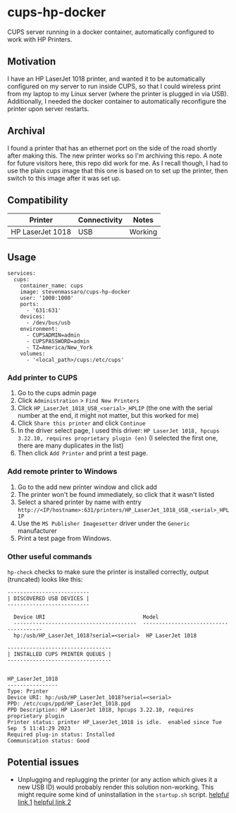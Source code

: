 # cups-hp-docker
CUPS server running in a docker container, automatically configured to work with HP Printers.

## Motivation
I have an HP LaserJet 1018 printer, and wanted it to be automatically configured on my server to run inside CUPS, so that I could wireless print from my laptop to my Linux server (where the printer is plugged in via USB). Additionally, I needed the docker container to automatically reconfigure the printer upon server restarts.

## Archival
I found a printer that has an ethernet port on the side of the road shortly after making this. The new printer works so I'm archiving this repo. A note for future visitors here, this repo did work for me. As I recall though, I had to use the plain cups image that this one is based on to set up the printer, then switch to this image after it was set up.

## Compatibility

| Printer | Connectivity | Notes |
| ----------- | ----------- | ----------- |
| HP LaserJet 1018 | USB | Working |

## Usage

```
services:
  cups:
    container_name: cups
    image: stevenmassaro/cups-hp-docker
    user: '1000:1000'
    ports:
      - '631:631'
    devices:
      - /dev/bus/usb
    environment:
      - CUPSADMIN=admin
      - CUPSPASSWORD=admin
      - TZ=America/New_York
    volumes:
      - '<local_path>/cups:/etc/cups'
```

### Add printer to CUPS

1. Go to the cups admin page
2. Click `Administration` > `Find New Printers`
3. Click `HP_LaserJet_1018_USB_<serial>_HPLIP` (the one with the serial number at the end, it might not matter, but this worked for me)
4. Click `Share this printer` and click `Continue`
5. In the driver select page, I used this driver: `HP LaserJet 1018, hpcups 3.22.10, requires proprietary plugin (en)` (I selected the first one, there are many duplicates in the list)
6. Then click `Add Printer` and print a test page.

### Add remote printer to Windows

1. Go to the add new printer window and click add
2. The printer won't be found immediately, so click that it wasn't listed
3. Select a shared printer by name with entry `http://<IP/hostname>:631/printers/HP_LaserJet_1018_USB_<serial>_HPLIP`
4. Use the `MS Publisher Imagesetter` driver under the `Generic` manufacturer
5. Print a test page from Windows.

### Other useful commands

`hp-check` checks to make sure the printer is installed correctly, output (truncated) looks like this:

```
--------------------------
| DISCOVERED USB DEVICES |
--------------------------

  Device URI                               Model
  ---------------------------------------  --------------------------------------
  hp:/usb/HP_LaserJet_1018?serial=<serial>  HP LaserJet 1018

---------------------------------
| INSTALLED CUPS PRINTER QUEUES |
---------------------------------


HP_LaserJet_1018
----------------
Type: Printer
Device URI: hp:/usb/HP_LaserJet_1018?serial=<serial>
PPD: /etc/cups/ppd/HP_LaserJet_1018.ppd
PPD Description: HP LaserJet 1018, hpcups 3.22.10, requires proprietary plugin
Printer status: printer HP_LaserJet_1018 is idle.  enabled since Tue Sep  5 11:41:29 2023
Required plug-in status: Installed
Communication status: Good
```

## Potential issues
- Unplugging and replugging the printer (or any action which gives it a new USB ID) would probably render this solution non-working. This might require some kind of uninstallation in the `startup.sh` script. [helpful link 1](https://askubuntu.com/questions/1056077/how-to-install-latest-hplip-on-my-ubuntu-to-support-my-hp-printer-and-or-scanner) [helpful link 2](https://developers.hp.com/hp-linux-imaging-and-printing/howtos/install#howtocheck7)

